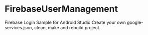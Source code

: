 # FirebaseUserManagement
Firebase Login Sample for Android Studio
Create your own google-services.json, clean, make and rebuild project.
